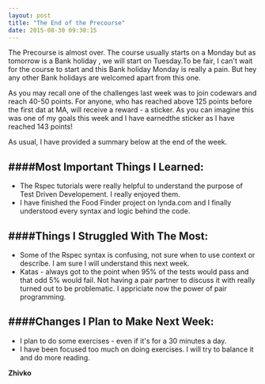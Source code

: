 ```yaml
---
layout: post
title: "The End of the Precourse"
date: 2015-08-30 09:30:15
---
```


The Precourse is almost over. The course usually starts on a Monday but as tomorrow is a Bank holiday , we will start on Tuesday.To be fair, I can't wait for the course to start and this Bank holiday Monday is really a pain. But hey any other Bank holidays are welcomed apart from this one.

As you may recall one of the challenges last week was to join codewars and reach 40-50 points. For anyone, who has reached above 125 points before the first dat at MA, will receive a reward - a sticker.	As you can imagine this was one of my goals this week and I have earnedthe sticker as I have reached 143 points!

As usual, I have provided a summary below at the end of the week.

####Most Important Things I Learned:
-------------------------------

* The Rspec tutorials were really helpful to understand the purpose of Test Driven Developement. I really enjoyed them. 
* I have finished the Food Finder project on lynda.com and I finally understood every syntax and logic behind the code.

####Things I Struggled With The Most:
-------------------------------

* Some of the Rspec syntax is confusing, not sure when to use context or describe. I am sure I will understand this next week.
* Katas - always got to the point when 95% of the tests would pass and that odd 5% would fail. Not having a pair partner to discuss it with really turned out to be problematic. I appriciate now the power of pair programming.


####Changes I Plan to Make Next Week:
-------------------------------

* I plan to do some exercises - even if it's for a 30 minutes a day.
* I have been focused too much on doing exercises. I will try to balance it and do more reading.




__Zhivko__